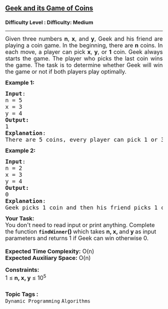<h2><a href="https://www.geeksforgeeks.org/problems/geek-and-its-game-of-coins4043/1?page=1&category=Dynamic%20Programming&difficulty=Medium&status=unsolved&sortBy=submissions">Geek and its Game of Coins</a></h2><h3>Difficulty Level : Difficulty: Medium</h3><hr><div class="problems_problem_content__Xm_eO"><p style="text-align: justify;"><span style="font-size: 18px;">Given three numbers <strong>n</strong>, <strong>x</strong>, and <strong>y</strong>, Geek and his friend are playing a coin game. In the beginning, there are <strong>n</strong> coins. In each move, a player can pick <strong>x</strong>, <strong>y</strong>, or <strong>1</strong> coin. Geek always starts the game. The player who picks the last coin wins the game. The task is to determine whether Geek will win the game or not if both players play optimally.</span></p>
<p><span style="font-size: 18px;"><strong>Example 1:</strong></span></p>
<pre><span style="font-size: 18px;"><strong>Input</strong>: <br>n = 5<br>x = 3<br>y = 4
<strong>Output:</strong> <br>1</span>
<span style="font-size: 18px;"><strong>Explanation</strong>:<br>There are 5 coins, every player can pick 1 or 3 or 4 coins on his/her turn. Geek can win by picking 3 coins in first chance. Now 2 coins will be left so his friend will pick one coin and now Geek can win by picking the last coin.</span></pre>
<div><span style="font-size: 18px;"><strong>Example 2:</strong></span></div>
<pre><span style="font-size: 18px;"><strong>Input</strong>:<br>n = 2<br>x = 3<br>y = 4
<strong>Output:<br></strong>0</span>
<span style="font-size: 18px;"><strong>Explanation</strong>: <br>Geek picks 1 coin and then his friend picks 1 coin.</span></pre>
<div><span style="font-size: 18px;"><strong>Your Task:&nbsp;</strong><br>You don't need to read input or print anything. Complete the function <strong><code>findWinner</code>()&nbsp;</strong>which takes <strong>n</strong><strong>, x, </strong>and<strong> y </strong>as input parameters and returns 1 if Geek can win otherwise 0.<br><br><strong>Expected Time Complexity:</strong> O(n)<br><strong>Expected Auxiliary Space:</strong> O(n)</span></div>
<div>&nbsp;</div>
<div><span style="font-size: 18px;"><strong>Constraints:</strong><br>1 ≤ <strong>n, x, y</strong>&nbsp;≤ 10<sup>5</sup></span></div></div><br><p><span style=font-size:18px><strong>Topic Tags : </strong><br><code>Dynamic Programming</code>&nbsp;<code>Algorithms</code>&nbsp;